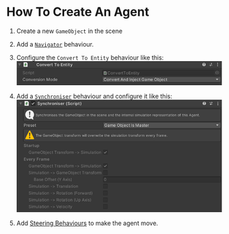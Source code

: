 # How To Create An Agent

1. Create a new `GameObject` in the scene
2. Add a [`Navigator`](../Reference/MonoBehaviours/Navigator.md) behaviour.
3. Configure the `Convert To Entity` behaviour like this:
![Convert To Entity Inspector](../images/ConvertToEntityInspector.png)

4. Add a [`Synchroniser`](../Reference/MonoBehaviours/Synchroniser.md) behaviour and configure it like this:
![Synchroniser Inspector](../images/SynchroniserInspector.png)

5. Add [Steering Behaviours](../GettingStarted/SteeringBehaviours.md) to make the agent move.